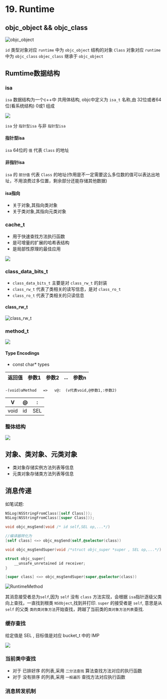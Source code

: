 #  19. Runtime

## objc_object && objc_class

![objc_object](http://img.isylar.com/media/objc_object.png)

`id` 类型对象对应 `runtime` 中为 `objc_object` 结构的对象
`Class` 对象对应 `runtime` 中为 `objc_class`
`objec_class` 继承于 `objc_object`

## Rumtime数据结构

### isa

`isa` 数据结构为一个c++中 共用体结构, objc中定义为 `isa_t` 名称,由 32位或者64位(看系统结构) 0或1 组成

![](http://img.isylar.com/media/15473493708247.jpg)

`isa` 分 `指针型isa` 与非 `指针型isa`

#### 指针型isa
`isa` 64位的 `值` 代表 `Class` 的地址 
#### 非指针isa
`isa` 的 `部分值`  代表 `Class` 的地址(作用是不一定需要这么多位数的值可以表达出地址，不用浪费过多位置，剩余部分还能存储其他数据)

#### isa指向

* 关于对象,其指向类对象
* 关于类对象,其指向元类对象

### cache_t
* 用于快速查找方法执行函数
* 是可增量的扩展的哈希表结构
* 是局部性原理的最佳应用

![](http://img.isylar.com/media/15473501512279.jpg)

### class_data_bits_t
* `class_data_bits_t` 主要是对 `class_rw_t` 的封装
* `class_rw_t` 代表了类相关的读写信息，是对 `class_ro_t`
* `class_ro_t` 代表了类相关的只读信息

#### class_rw_t

![class_rw_t](http://img.isylar.com/media/class_rw_t-1.png)

### method_t

![](http://img.isylar.com/media/15473530130138.jpg)

#### Type Encodings
* const char* types

| 返回值 | 参数1 | 参数2 | ... | 参数n |
| --- | --- | :-- | :-- | :-- |

```
-(void)aMethod   =>   v@:  (v代表void,@参数1,:参数2)
```

| V | @ | : |
| --- | --- | --- |
| void | id | SEL |

### 整体结构

![](http://img.isylar.com/media/15473538050738.jpg)


## 对象、类对象、元类对象
* 类对象存储实例方法列表等信息
* 元类对象存储类方法列表等信息

## 消息传递

如笔试题:

```objectivec
NSLog(NSStringFromClass([self Class]));
NSLog(NSStringFromClass([super Class]));
```

```objectivec
void objc_msgSend(void /* id self,SEL op,...*/)

//编译器转化为
[self class] <=> objc_msgSend(self,@selector(class))
```

```objectivec
void objc_msgSendSuper(void /*struct objc_super *super , SEL op,...*/)

struct objc_super{
    __unsafe_unretained id receiver;
}

[super class] <=> objc_msgSendSuper(super,@selector(class))

```
![RuntimeMethod](http://img.isylar.com/media/RuntimeMethod.png)

其消息接受者总为`self`,因为 `self` 没有 `class` 方法实现，会根据 `isa`指针逐级父类向上查找，一直找到根类 `NSObject`,找到并打印. `super` 的接受者是 `self`, 意思是从 `self` 的父类 `类的类对象方法`开始查找，跨越了当前类的`类对象方法列表`查找.

### 缓存查找
给定值是 SEL , 目标值是对应 bucket_t 中的 IMP

![](http://img.isylar.com/media/15473625906583.jpg)

### 当前类中查找
* 对于 已排好序 的列表,采用 `二分法查找` 算法查找方法对应的执行函数
* 对于 没有排序 的列表,采用 `一般遍历` 查找方法对应执行函数

### 消息转发机制



